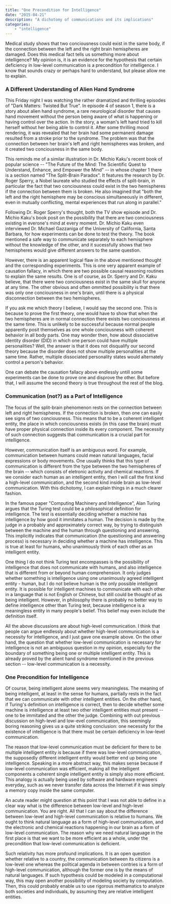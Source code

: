 ```yaml
---
title: "One Precondition for Intelligence"
date: "2015-04-21"
description: "A dichotomy of communications and its implications"
categories:
    - "intelligence"
---
```


Medical study shows that two conciousness could exist in the same body, if the connection between the left and the right brain hemispheres are damaged. Does this medical fact tells us something more about intelligence? My opinion is, it is an evidence for the hypothesis that certain deficiency in low-level communication is a precondition for intelligence. I know that sounds crazy or perhaps hard to understand, but please allow me to explain.

### A Different Understanding of Alien Hand Syndrome

This Friday night I was watching the rather dramatized and thrilling episodes of "Dark Matters: Twisted But True". In episode 4 of season 1, there is a story about alien hand syndrome, a rare neurological disorder that causes hand movement without the person being aware of what is happening or having control over the action. In the story, a woman's left hand tried to kill herself without her being able to control it. After some thrilling mood rendering, it was revealed that her brain had some permanent damage resulted from a stroke prior to the syndrome. The problem was that the connection between her brain's left and right hemispheres was broken, and it created two conciousness in the same body.

This reminds me of a similar illustration in Dr. Michio Kaku's recent book of popular science -- "The Future of the Mind: The Scientific Quest to Understand, Enhance, and Empower the Mind" -- in whose chapter 1 there is a section named "The Split-Brain Paradox". It features the research by Dr. Roger Sperry, a Nobel laureate who studied the effects of split-brain, in particular the fact that two conciousness could exist in the two hemispheres if the connection between them is broken. He also imagined that "both the left and the right hemisphere may be conscious simultaneously in different, even in mutually conflicting, mental experiences that run along in parallel."

Following Dr. Roger Sperry's thought, both the TV show episode and Dr. Michio Kaku's book posit on the possibility that there are two conciousness existing in everone's mind at every moment. Dr. Michio Kaku even interviewed Dr. Michael Gazzaniga of the University of California, Santa Barbara, for how experiments can be done to test the theory. The book mentioned a safe way to communicate separately to each hemisphere without the knowledge of the other, and it sucessfully shows that two hemispheres would give different answers to the same question.

However, there is an apparent logical flaw in the above mentioned thought and the corresponding experiments. This is one very apparent example of causation fallacy, in which there are two possible causal reasoning routines to explain the same results. One is of course, as Dr. Sperry and Dr. Kaku believe, that there were two conciousness exist in the same skull for anyone at any time. The other obvious and often ommitted possibility is that there was only one conciousness in one's brain, until there is a physical disconnection between the two hemispheres.

If you ask me which theory I believe, I would say the second one. This is because to prove the first theory, one would have to show that when the two hemispheres are in normal connection there exists two conciousness at the same time. This is unlikely to be successful because normal people apparently posit themselves as one whole conciousness with coherent behavior in all body parts. One may wonder then, how about dissociative identity disorder (DID) in which one person could have multiple personalities? Well, the answer is that it does not disqualify our second theory because the disorder does not show multiple personalities at the same time. Rather, multiple dissociated personality states would alternately control a person's behavior.

One can debate the causation fallacy above endlessly untill some experiments can be done to prove one and disprove the other. But before that, I will assume the second theory is true throughout the rest of the blog.

### Communication (not?) as a Part of Intelligence

The focus of the split-brain phenomenon rests on the connection between left and right hemispheres. If the connection is broken, then one can easily see signs of two conciousness. This means that to be a coherent intelligent entity, the place in which conciousness exists (in this case the brain) must have proper physical connection inside its every component. The necessity of such connection suggests that communication is a crucial part for intelligence.

However, communication itself is an ambiguous word. For example, communication between humans could mean natural languages, facial expressions or body movements. One usually thinks that this type of communication is different from the type between the two hemispheres of the brain -- which consists of eletronic activity and chemical reactions. If we consider each human as an intelligent entity, then I will call the first kind a high-level communication, and the second kind inside brain as low-level communication. With this dichotomy, I can explain things in a much clearer fashion.

In the famous paper "Computing Machinery and Intelligence", Alan Turing argues that the Turing test could be a philosophical definition for intelligence. The test is essentially deciding whether a machine has intelligence by how good it immitates a human. The decision is made by the judge in a probably and approximately correct way, by trying to distinguish between the machine and the human through questioning and answering. This implicitly indicates that communication (the questioning and answering process) is necessary in deciding whether a machine has intelligence. This is true at least for humans, who unanimously think of each other as an intelligent entity.

One thing I do not think Turing test encompasses is the possibility of intelligence that does not communicate with humans, and also intelligence that is different from or beyond human comprehension. It only judges whether something is intelligence using one unanimously agreed intelligent entity - human, but I do not believe human is the only possible intelligent entity. It is possible for intelligent machines to communicate with each other in a language that is not English or Chinese, but still could be thought of as being intelligent. However, in philosophy there is probably no better way to define intelligence other than Turing test, because intelligence is a meaningless entity in many people's belief. This belief may even include the definition itself.

All the above discussions are about high-level communication. I think that people can argue endlessly about whether high-level communication is a necessity for intelligence, and I just gave one example above. On the other hand, the question that whether low-level communication is necessary for intelligence is not an ambiguous question in my opinion, especially for the boundary of something being one or multiple intelligent entity. This is already proved by the alient hand syndrome mentioned in the previous section -- low-level communication is a necessity.

### One Precondition for Intelligence

Of course, being intelligent alone seems very meaningless. The meaning of being intelligent, at least in the sense for humans, partially rests in the fact that we can communicate with other intelligent entities. On the other hand, if Turing's definition on intelligence is correct, then to decide whether some machine is intelligence at least two other intelligent entities must present -- one to be immitated and the other the judge. Combining with out previous discussion on high-level and low-evel communication, this seemingly boring reasoning gives us a quite striking conclusion: one necessity for the existence of intelligence is that there must be certain deficiency in low-level communication.

The reason that low-level communication must be deficient for there to be multiple intelligent entity is because if there was low-level communication, the supposedly different intelligent entity would better end up being one intelligence. Speaking in a more abstract way, this makes sense because if low-level communication was efficient, making all the intelligent components a coherent single intelligent entity is simply also more efficient. This analogy is actually being used by software and hardware engineers everyday, such as we never transfer data across the Internet if it was simply a memory copy inside the same computer.

An acute reader might question at this point that I was not able to define in a clear way what is the difference between low-level and high-level communication. You are right. All that I can say about the difference between low-level and high-level communication is relative to humans. We ought to think natural language as a form of high-level communication, and the electronic and chemical reactions happening in our brain as a form of low-level communication. The reason why we need natural language in the first place is that we want to be more efficient as a whole, under the precondition that low-level communication is deficient.

Such relativity has more profound implications. It is an open question whether relative to a country, the communication between its citizens is a low-level one whereas the political agenda in between contries is a form of high-level communication, although the former one is by the means of natural languages. If such hypothesis could be modeled in a computational way, this may open another possibility of modeling society by computation. Then, this could probably enable us to use rigorous methamatics to analyze both societies and individuals, by assuming they are relative intelligent entities.
